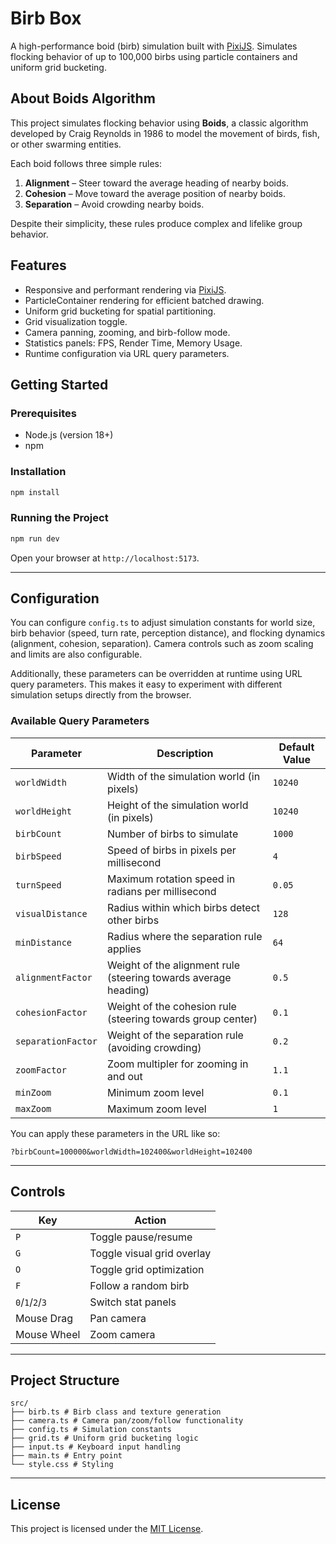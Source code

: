 # Birb Box

A high-performance boid (birb) simulation built with [PixiJS](https://pixijs.com/). Simulates flocking behavior of up to 100,000 birbs using particle containers and uniform grid bucketing.

## About Boids Algorithm

This project simulates flocking behavior using **Boids**, a classic algorithm developed by Craig Reynolds in 1986 to model the movement of birds, fish, or other swarming entities.

Each boid follows three simple rules:

1. **Alignment** – Steer toward the average heading of nearby boids.
2. **Cohesion** – Move toward the average position of nearby boids.
3. **Separation** – Avoid crowding nearby boids.

Despite their simplicity, these rules produce complex and lifelike group behavior.

## Features

- Responsive and performant rendering via [PixiJS](https://pixijs.com/).
- ParticleContainer rendering for efficient batched drawing.
- Uniform grid bucketing for spatial partitioning.
- Grid visualization toggle.
- Camera panning, zooming, and birb-follow mode.
- Statistics panels: FPS, Render Time, Memory Usage.
- Runtime configuration via URL query parameters.

## Getting Started

### Prerequisites

- Node.js (version 18+)
- npm

### Installation

```bash
npm install
```

### Running the Project

```bash
npm run dev
```

Open your browser at `http://localhost:5173`.

---

## Configuration

You can configure `config.ts` to adjust simulation constants for world size, birb behavior (speed, turn rate, perception distance), and flocking dynamics (alignment, cohesion, separation). Camera controls such as zoom scaling and limits are also configurable.

Additionally, these parameters can be overridden at runtime using URL query parameters. This makes it easy to experiment with different simulation setups directly from the browser.

### Available Query Parameters

| Parameter          | Description                                                     | Default Value |
| ------------------ | --------------------------------------------------------------- | ------------- |
| `worldWidth`       | Width of the simulation world (in pixels)                       | `10240`       |
| `worldHeight`      | Height of the simulation world (in pixels)                      | `10240`       |
| `birbCount`        | Number of birbs to simulate                                     | `1000`        |
| `birbSpeed`        | Speed of birbs in pixels per millisecond                        | `4`           |
| `turnSpeed`        | Maximum rotation speed in radians per millisecond               | `0.05`        |
| `visualDistance`   | Radius within which birbs detect other birbs                    | `128`         |
| `minDistance`      | Radius where the separation rule applies                        | `64`          |
| `alignmentFactor`  | Weight of the alignment rule (steering towards average heading) | `0.5`         |
| `cohesionFactor`   | Weight of the cohesion rule (steering towards group center)     | `0.1`         |
| `separationFactor` | Weight of the separation rule (avoiding crowding)               | `0.2`         |
| `zoomFactor`       | Zoom multipler for zooming in and out                           | `1.1`         |
| `minZoom`          | Minimum zoom level                                              | `0.1`         |
| `maxZoom`          | Maximum zoom level                                              | `1`           |

You can apply these parameters in the URL like so:

```
?birbCount=100000&worldWidth=102400&worldHeight=102400
```

---

## Controls

| Key             | Action                     |
| --------------- | -------------------------- |
| `P`             | Toggle pause/resume        |
| `G`             | Toggle visual grid overlay |
| `O`             | Toggle grid optimization   |
| `F`             | Follow a random birb       |
| `0`/`1`/`2`/`3` | Switch stat panels         |
| Mouse Drag      | Pan camera                 |
| Mouse Wheel     | Zoom camera                |

---

## Project Structure

```
src/
├── birb.ts # Birb class and texture generation
├── camera.ts # Camera pan/zoom/follow functionality
├── config.ts # Simulation constants
├── grid.ts # Uniform grid bucketing logic
├── input.ts # Keyboard input handling
├── main.ts # Entry point
└── style.css # Styling
```

---

## License

This project is licensed under the [MIT License](https://opensource.org/license/MIT).
